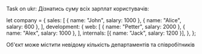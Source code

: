 Task on ukr: 
Дізнатись суму всіх зарплат користувачів:

let company = {
    sales: [
        { name: "John", salary: 1000 },
        { name: "Alice", salary: 600 },
    ],
    development: {
        web: [
            { name: "Petter", salary: 2000 },
            { name: "Alex", salary: 1000 },
        ],
        internals: [{ name: "Jack", salary: 1200 }],
    },
};

Об'єкт може містити невідому кількість департаментів та співробітників

